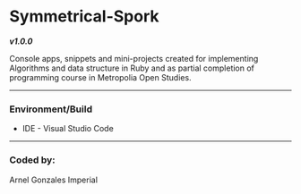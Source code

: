 # Symmetrical-Spork

***v1.0.0***

Console apps, snippets and mini-projects created for implementing Algorithms and data structure in Ruby and as partial completion of programming course in Metropolia Open Studies.

---

### Environment/Build

* IDE - Visual Studio Code
---

### Coded by:
Arnel Gonzales Imperial
